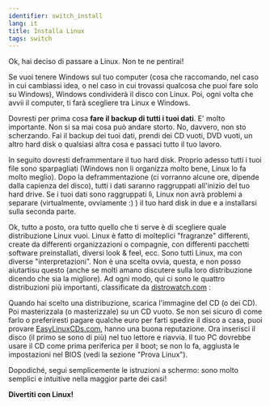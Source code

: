 ```yaml
---
identifier: switch_install
lang: it
title: Installa Linux
tags: switch
---
```


Ok, hai deciso di passare a Linux. Non te ne pentirai!

Se vuoi tenere Windows sul tuo computer (cosa che raccomando, nel caso 
in cui cambiassi idea, o nel caso in cui trovassi qualcosa che puoi fare 
solo su Windows), Windows condividerà il disco con Linux. Poi, ogni volta 
che avvii il computer, ti farà scegliere tra Linux e Windows.

Dovresti per prima cosa <b>fare il backup di tutti i tuoi dati</b>. 
E' molto importante. Non si sa mai cosa può andare storto. No, davvero, 
non sto scherzando. Fai il backup dei tuoi dati, prendi dei CD vuoti, 
DVD vuoti, un altro hard disk o qualsiasi altra cosa e passaci tutto il 
tuo lavoro.

In seguito dovresti deframmentare il tuo hard disk. Proprio adesso 
tutti i tuoi file sono sparpagliati (Windows non li organizza molto bene, 
Linux lo fa molto meglio). Dopo la deframmentazione (ci vorranno alcune ore, 
dipende dalla capienza del disco), tutti i dati saranno raggruppati all'inizio 
del tuo hard drive. Se i tuoi dati sono raggruppati lì, Linux non avrà 
problemi a separare (virtualmente, ovviamente :) ) il tuo hard disk in 
due e a installarsi sulla seconda parte.

Ok, tutto a posto, ora tutto quello che ti serve è di scegliere 
quale distribuzione Linux vuoi. Linux è fatto di molteplici "fragranze" 
differenti, create da differenti organizzazioni o compagnie, con differenti 
pacchetti software preinstallati, diversi look & feel, ecc. Sono tutti 
Linux, ma con diverse "interpretazioni". Non è una scelta ovvia, questa, e 
non posso aiutartisu questo (anche se molti amano discutere sulla loro 
distribuzione dicendo che sia la migliore). Ad ogni modo, qui ci sono 
le quattro distribuzioni più importanti, classificate da <a href="http://www.distrowatch.com">distrowatch.com</a> :

<? make_distros_table() ?>

Quando hai scelto una distribuzione, scarica l'immagine del CD (o dei CD). Poi masterizzala (o masterizzale) su un CD vuoto. Se non sei sicuro di come farlo o preferiresti pagare qualche euro per farti spedire il disco a casa, puoi provare <a href="http://www.easylinuxcds.com">EasyLinuxCDs.com</a>, hanno una buona reputazione. Ora inserisci il disco (il primo se sono di 
più) nel tuo lettore e riavvia. Il tuo PC dovrebbe usare il CD come prima 
periferica per il boot; se non lo fa, aggiusta le impostazioni nel BIOS (vedi 
la sezione "Prova Linux").

Dopodiché, segui semplicemente le istruzioni a schermo: sono molto semplici 
e intuitive nella maggior parte dei casi!

<b>Divertiti con Linux!</b>

